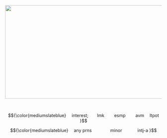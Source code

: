 <p align="center">                  
<img src="https://cdn.discordapp.com/attachments/1212682789695004713/1219951360812777472/Untitled11_20240320181221.png?ex=660d2b3e&is=65fab63e&hm=fcebc21f38e9b41318a82ff63fc0b526a367b66d1cfed012d8ffbe7282b70799&" width="600px" height="300px">


<p align="center"
  
      
<p align="center"> $${\color{mediumslateblue}
  interest;  lmk   esmp   avm  ltpot }$$
<p align="center"> $${\color{mediumslateblue}
  any prns     minor     intj-a }$$

<!--
**aroaceyinyang/aroaceyinyang** is a ✨ _special_ ✨ repository because its `README.md` (this file) appears on your GitHub profile.

Here are some ideas to get you started:

- 🔭 I’m currently working on ...
- 🌱 I’m currently learning ...
- 👯 I’m looking to collaborate on ...
- 🤔 I’m looking for help with ...
- 💬 Ask me about ...
- 📫 How to reach me: ...
- 😄 Pronouns: ...
- ⚡ Fun fact: ...
-->
